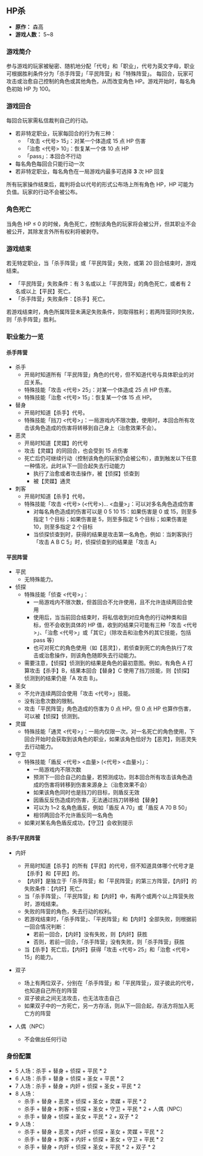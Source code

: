 ## HP杀

- **原作：** 森高
- **游戏人数：** 5~8

### 游戏简介

参与游戏的玩家被秘密、随机地分配「代号」和「职业」，代号为英文字母，职业可根据胜利条件分为「杀手阵营」「平民阵营」和「特殊阵营」。
每回合，玩家可攻击或治愈自己控制的角色或其他角色，从而改变角色 HP。游戏开始时，每名角色初始 HP 为 100。


### 游戏回合

每回合玩家需私信裁判自己的行动。

- 若非特定职业，玩家每回合的行为有三种：
    - 「攻击 <代号> 15」：对某一个体造成 15 点 HP 伤害
    - 「治愈 <代号> 10」：恢复某一个体 10 点 HP
    - 「pass」：本回合不行动
- 每名角色每回合只能行动一次
- 若非特定职业，每名角色在一局游戏内最多可选择 **3** 次 HP 回复

所有玩家操作结束后，裁判将会以代号的形式公布场上所有角色 HP，HP 可能为负值。玩家的行动不会被公布。

### 角色死亡

当角色 HP ≤ 0 的时候，角色死亡，控制该角色的玩家将会被公开，但其职业不会被公开，其除发言外所有权利将被剥夺。

### 游戏结束

若无特定职业，当「杀手阵营」或「平民阵营」失败，或第 20 回合结束时，游戏结束。

- 「平民阵营」失败条件：有 3 名或以上「平民阵营」的角色死亡，或者有 2 名或以上【平民】死亡。
- 「杀手阵营」失败条件：【杀手】死亡。

若游戏结束时，角色所属阵营未满足失败条件，则取得胜利；若两阵营同时失败，则「杀手阵营」胜利。

### 职业能力一览

#### 杀手阵营

- 杀手
    - 开局时知道所有「平民阵营」角色的代号，但不知道代号与具体职业的对应关系。
    - 特殊技能「攻击 <代号> 25」：对某一个体造成 25 点 HP 伤害。
    - 特殊技能「治愈 <代号> 15」：恢复某一个体 15 点 HP。
- 替身
    - 开局时知道【杀手】代号。
    - 特殊技能「挡刀 <代号>」：一局游戏内不限次数，使用时，本回合所有攻击该角色造成的伤害将转移到自己身上（治愈效果不会）。
- 恶灵
    - 开局时知道【灵媒】的代号
    - 攻击【灵媒】的同回合，也会受到 15 点伤害
    - 死亡后仍可继续行动（控制该角色的玩家仍会被公布），直到触发以下任意一种情况，此时从下一回合起失去行动能力
        - 执行了治愈或者攻击操作，被【侦探】侦查到
        - 被【灵媒】通灵
- 刺客
    - 开局时知道【杀手】代号。
    - 特殊技能「攻击 <代号> (<代号>)... <血量>」：可以对多名角色造成伤害
        - 对每名角色造成的伤害可以是 0 5 10 15：如果伤害是 0 或 15，则至多指定 1 个目标；如果伤害是 5，则至多指定 5 个目标；如果伤害是 10，则至多指定 2 个目标
        - 当侦探侦查到时，获得的结果是攻击第一名角色，例如：当刺客执行「攻击 A B C 5」时，侦探侦查到的结果是「攻击 A」

#### 平民阵营

- 平民
    - 无特殊能力。
- 侦探
    - 特殊技能「侦查 <代号>」：
        - 一局游戏内不限次数，但首回合不允许使用，且不允许连续两回合使用
        - 使用后，当当前回合结束时，将私信收到对应角色的行动种类和目标，但不会收到具体的 HP 值，收到的结果只可能有三种「攻击 <代号>」、「治愈 <代号>」或「其它」（除攻击和治愈外的其它技能，包括 pass 等）
        - 也可对死亡的角色使用（如【恶灵】），若侦查到死亡的角色执行了攻击或治愈操作，则该角色随即失去行动能力。
    - 需要注意，【侦探】侦测到的结果是角色的最初意图。例如，有角色 A 打算攻击【杀手】B，结果本回合【替身】C 使用了挡刀技能，则【侦探】侦测到的结果仍是「A 攻击 B」。
- 圣女
    - 不允许连续两回合使用「攻击 <代号>」技能。
    - 没有治愈次数的限制。
    - 攻击「平民阵营」角色造成的伤害为 0 点 HP。但 0 点 HP 也算作伤害，可以被【侦探】侦测到。
- 灵媒
    - 特殊技能「通灵 <代号>」：一局内仅限一次。对一名死亡的角色使用，下回合开始时会获取到该角色的职业，如果该角色恰好为【恶灵】，则恶灵失去行动能力。
- 守卫
    - 特殊技能「盾反 <代号> <血量> (<代号> <血量>)」：
        - 一局游戏内不限次数
        - 预测下一回合自己的血量，若预测成功，则本回合所有攻击该角色造成的伤害将转移到伤害来源身上（治愈效果不会）
        - 如果该角色同时也是挡刀的目标，则盾反无效
        - 因盾反反伤造成的伤害，无法通过挡刀转移给【替身】
        - 可以为 1~2 名角色盾反，例如「盾反 A 70」或「盾反 A 70 B 50」
        - 相邻两回合不允许盾反同一名角色
    - 如果对某名角色盾反成功，【守卫】会收到提示

#### 杀手/平民阵营

- 内奸
    - 开局时知道【杀手】的所有【平民】的代号，但不知道具体哪个代号才是【杀手】和【平民】的。
    - 【内奸】是独立于「杀手阵营」和「平民阵营」的第三方阵营，【内奸】的失败条件：【内奸】死亡。
    - 当「杀手阵营」、「平民阵营」和【内奸】中，有两个或两个以上阵营失败时，游戏结束。
    - 失败的阵营的角色，失去行动的权利。
    - 若游戏结束时，「杀手阵营」、「平民阵营」和【内奸】全部失败，则根据前一回合情况判断：
        - 若前一回合，【内奸】没有失败，则【内奸】获胜
        - 否则，若前一回合，「杀手阵营」没有失败，则「杀手阵营」获胜
    - 当【杀手】死亡后，【内奸】获得「攻击 <代号> 25」和「治愈 <代号> 15」的能力。
- 双子
    - 场上有两位双子，分别在「杀手阵营」和「平民阵营」，双子彼此的代号，也知道自己所在的阵营
    - 双子彼此之间无法攻击，也无法攻击自己
    - 如果双子中的一方死亡，另一方存活，则从下一回合起，存活方将加入死亡方的阵营

- 人偶（NPC）
    - 不会做出任何行动

### 身份配置

- 5 人场：杀手 + 替身 + 侦探 + 平民 * 2
- 6 人场：杀手 + 替身 + 侦探 + 圣女 + 平民 * 2
- 7 人场：杀手 + 替身 + 内奸 + 侦探 + 圣女 + 平民 * 2
- 8 人场：
    - 杀手 + 替身 + 恶灵 + 侦探 + 圣女 + 灵媒 + 平民 * 2
    - 杀手 + 替身 + 刺客 + 侦探 + 圣女 + 守卫 + 平民 * 2 + 人偶（NPC）
    - 杀手 + 替身 + 侦探 + 圣女 + 平民 * 2 + 双子 * 2
- 9 人场：
    - 杀手 + 替身 + 恶灵 + 内奸 + 侦探 + 圣女 + 灵媒 + 平民 * 2
    - 杀手 + 替身 + 刺客 + 内奸 + 侦探 + 圣女 + 守卫 + 平民 * 2
    - 杀手 + 替身 + 内奸 + 侦探 + 圣女 + 平民 * 2 + 双子 * 2
